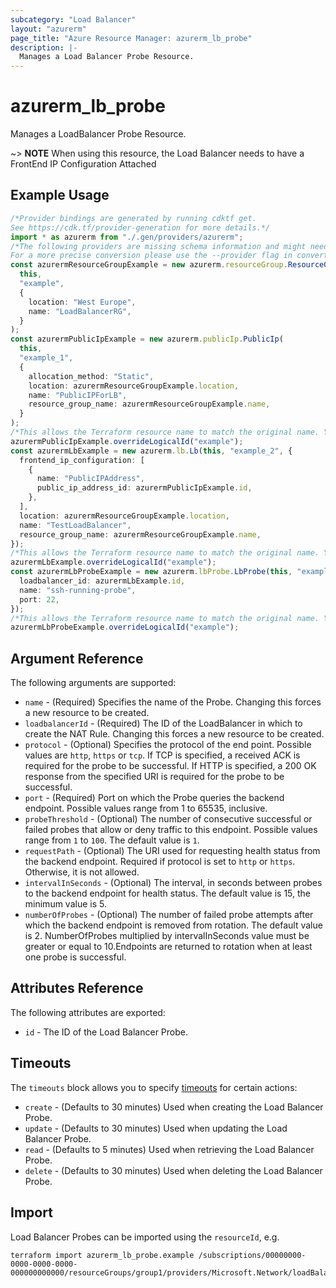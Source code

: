 ```yaml
---
subcategory: "Load Balancer"
layout: "azurerm"
page_title: "Azure Resource Manager: azurerm_lb_probe"
description: |-
  Manages a Load Balancer Probe Resource.
---
```


# azurerm\_lb\_probe

Manages a LoadBalancer Probe Resource.

\~> **NOTE** When using this resource, the Load Balancer needs to have a FrontEnd IP Configuration Attached

## Example Usage

```typescript
/*Provider bindings are generated by running cdktf get.
See https://cdk.tf/provider-generation for more details.*/
import * as azurerm from "./.gen/providers/azurerm";
/*The following providers are missing schema information and might need manual adjustments to synthesize correctly: azurerm.
For a more precise conversion please use the --provider flag in convert.*/
const azurermResourceGroupExample = new azurerm.resourceGroup.ResourceGroup(
  this,
  "example",
  {
    location: "West Europe",
    name: "LoadBalancerRG",
  }
);
const azurermPublicIpExample = new azurerm.publicIp.PublicIp(
  this,
  "example_1",
  {
    allocation_method: "Static",
    location: azurermResourceGroupExample.location,
    name: "PublicIPForLB",
    resource_group_name: azurermResourceGroupExample.name,
  }
);
/*This allows the Terraform resource name to match the original name. You can remove the call if you don't need them to match.*/
azurermPublicIpExample.overrideLogicalId("example");
const azurermLbExample = new azurerm.lb.Lb(this, "example_2", {
  frontend_ip_configuration: [
    {
      name: "PublicIPAddress",
      public_ip_address_id: azurermPublicIpExample.id,
    },
  ],
  location: azurermResourceGroupExample.location,
  name: "TestLoadBalancer",
  resource_group_name: azurermResourceGroupExample.name,
});
/*This allows the Terraform resource name to match the original name. You can remove the call if you don't need them to match.*/
azurermLbExample.overrideLogicalId("example");
const azurermLbProbeExample = new azurerm.lbProbe.LbProbe(this, "example_3", {
  loadbalancer_id: azurermLbExample.id,
  name: "ssh-running-probe",
  port: 22,
});
/*This allows the Terraform resource name to match the original name. You can remove the call if you don't need them to match.*/
azurermLbProbeExample.overrideLogicalId("example");

```

## Argument Reference

The following arguments are supported:

* `name` - (Required) Specifies the name of the Probe. Changing this forces a new resource to be created.
* `loadbalancerId` - (Required) The ID of the LoadBalancer in which to create the NAT Rule. Changing this forces a new resource to be created.
* `protocol` - (Optional) Specifies the protocol of the end point. Possible values are `http`, `https` or `tcp`. If TCP is specified, a received ACK is required for the probe to be successful. If HTTP is specified, a 200 OK response from the specified URI is required for the probe to be successful.
* `port` - (Required) Port on which the Probe queries the backend endpoint. Possible values range from 1 to 65535, inclusive.
* `probeThreshold` - (Optional) The number of consecutive successful or failed probes that allow or deny traffic to this endpoint. Possible values range from `1` to `100`. The default value is `1`.
* `requestPath` - (Optional) The URI used for requesting health status from the backend endpoint. Required if protocol is set to `http` or `https`. Otherwise, it is not allowed.
* `intervalInSeconds` - (Optional) The interval, in seconds between probes to the backend endpoint for health status. The default value is 15, the minimum value is 5.
* `numberOfProbes` - (Optional) The number of failed probe attempts after which the backend endpoint is removed from rotation. The default value is 2. NumberOfProbes multiplied by intervalInSeconds value must be greater or equal to 10.Endpoints are returned to rotation when at least one probe is successful.

## Attributes Reference

The following attributes are exported:

* `id` - The ID of the Load Balancer Probe.

## Timeouts

The `timeouts` block allows you to specify [timeouts](https://www.terraform.io/language/resources/syntax#operation-timeouts) for certain actions:

* `create` - (Defaults to 30 minutes) Used when creating the Load Balancer Probe.
* `update` - (Defaults to 30 minutes) Used when updating the Load Balancer Probe.
* `read` - (Defaults to 5 minutes) Used when retrieving the Load Balancer Probe.
* `delete` - (Defaults to 30 minutes) Used when deleting the Load Balancer Probe.

## Import

Load Balancer Probes can be imported using the `resourceId`, e.g.

```shell
terraform import azurerm_lb_probe.example /subscriptions/00000000-0000-0000-0000-000000000000/resourceGroups/group1/providers/Microsoft.Network/loadBalancers/lb1/probes/probe1
```
